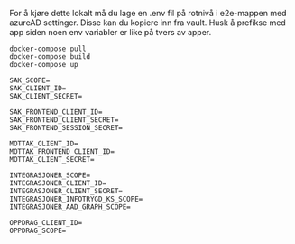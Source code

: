 For å kjøre dette lokalt må du lage en .env fil på rotnivå i e2e-mappen med azureAD settinger. Disse kan du kopiere inn fra vault.
Husk å prefikse med app siden noen env variabler er like på tvers av apper.

```
docker-compose pull
docker-compose build
docker-compose up
```


```
SAK_SCOPE=
SAK_CLIENT_ID=
SAK_CLIENT_SECRET=

SAK_FRONTEND_CLIENT_ID=
SAK_FRONTEND_CLIENT_SECRET=
SAK_FRONTEND_SESSION_SECRET=

MOTTAK_CLIENT_ID=
MOTTAK_FRONTEND_CLIENT_ID=
MOTTAK_CLIENT_SECRET=

INTEGRASJONER_SCOPE=
INTEGRASJONER_CLIENT_ID=
INTEGRASJONER_CLIENT_SECRET=
INTEGRASJONER_INFOTRYGD_KS_SCOPE=
INTEGRASJONER_AAD_GRAPH_SCOPE=

OPPDRAG_CLIENT_ID=
OPPDRAG_SCOPE=
```